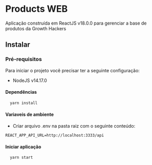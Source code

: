 # Products WEB

Aplicação construída em ReactJS v18.0.0 para gerenciar a base de produtos da Growth Hackers

## Instalar

### Pré-requisitos

Para iniciar o projeto você precisar ter a seguinte configuração:

- NodeJS v14.17.0

#### Dependências

```bash
  yarn install
```

#### Variaveis de ambiente

- Criar arquivo .env na pasta raiz com o seguinte conteúdo:

```
REACT_APP_API_URL=http://localhost:3333/api
```

#### Iniciar aplicação

```bash
  yarn start
```
